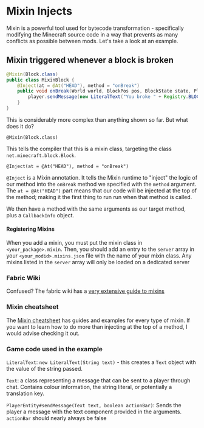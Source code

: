 # Mixin Injects

Mixin is a powerful tool used for bytecode transformation - specifically modifying the Minecraft source code in a way that prevents as many conflicts as possible between mods. Let's take a look at an example.

## Mixin triggered whenever a block is broken

```java
@Mixin(Block.class)
public class MixinBlock {
    @Inject(at = @At("HEAD"), method = "onBreak")
    public void onBreak(World world, BlockPos pos, BlockState state, PlayerEntity player, CallbackInfo info) {
        player.sendMessage(new LiteralText("You broke " + Registry.BLOCK.getId(state.getBlock())), false);
    }
}
```

This is considerably more complex than anything shown so far. But what does it do?

`@Mixin(Block.class)`

This tells the compiler that this is a mixin class, targeting the class `net.minecraft.block.Block`.

`@Inject(at = @At("HEAD"), method = "onBreak")`

`@Inject` is a Mixin annotation. It tells the Mixin runtime to "inject" the logic of our method into the `onBreak` method we specified with the `method` argument. The `at = @At("HEAD")` part means that our code will be injected at the top of the method; making it the first thing to run run when that method is called.

We then have a method with the same arguments as our target method, plus a `CallbackInfo` object.

#### Registering Mixins

When you add a mixin, you must put the mixin class in `<your_package>.mixin`. Then, you should add an entry to the `server` array in your `<your_modid>.mixins.json` file with the name of your mixin class. Any mixins listed in the `server` array will only be loaded on a dedicated server

### Fabric Wiki

Confused? The fabric wiki has a [very extensive guide to mixins](https://fabricmc.net/wiki/tutorial:mixin_introduction)

### Mixin cheatsheet

The [Mixin cheatsheet](https://github.com/2xsaiko/mixin-cheatsheet) has guides and examples for every type of mixin. If you want to learn how to do more than injecting at the top of a method, I would advise checking it out.

### Game code used in the example

`LiteralText`: `new LiteralText(String text)` - this creates a `Text` object with the value of the string passed. 

`Text`: a class representing a message that can be sent to a player through chat. Contains colour information, the string literal, or potentially a translation key.

`PlayerEntity#sendMessage(Text text, boolean actionBar)`: Sends the player a message with the text component provided in the arguments. `actionBar` should nearly always be false
